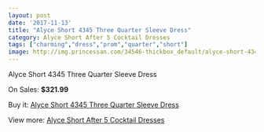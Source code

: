 ```yaml
---
layout: post
date: '2017-11-13'
title: "Alyce Short 4345 Three Quarter Sleeve Dress"
category: Alyce Short After 5 Cocktail Dresses
tags: ["charming","dress","prom","quarter","short"]
image: http://img.princessan.com/34546-thickbox_default/alyce-short-4345-three-quarter-sleeve-dress.jpg
---
```

Alyce Short 4345 Three Quarter Sleeve Dress

On Sales: **$321.99**
<a href="https://www.princessan.com/en/16183-alyce-short-4345-three-quarter-sleeve-dress.html"><amp-img layout="responsive" width="600" height="600" src="//img.princessan.com/34546-thickbox_default/alyce-short-4345-three-quarter-sleeve-dress.jpg" alt="Alyce Short 4345 Three Quarter Sleeve Dress 0" /></a>

Buy it: [Alyce Short 4345 Three Quarter Sleeve Dress](https://www.princessan.com/en/16183-alyce-short-4345-three-quarter-sleeve-dress.html "Alyce Short 4345 Three Quarter Sleeve Dress")

View more: [Alyce Short After 5 Cocktail Dresses](https://www.princessan.com/en/132- "Alyce Short After 5 Cocktail Dresses")